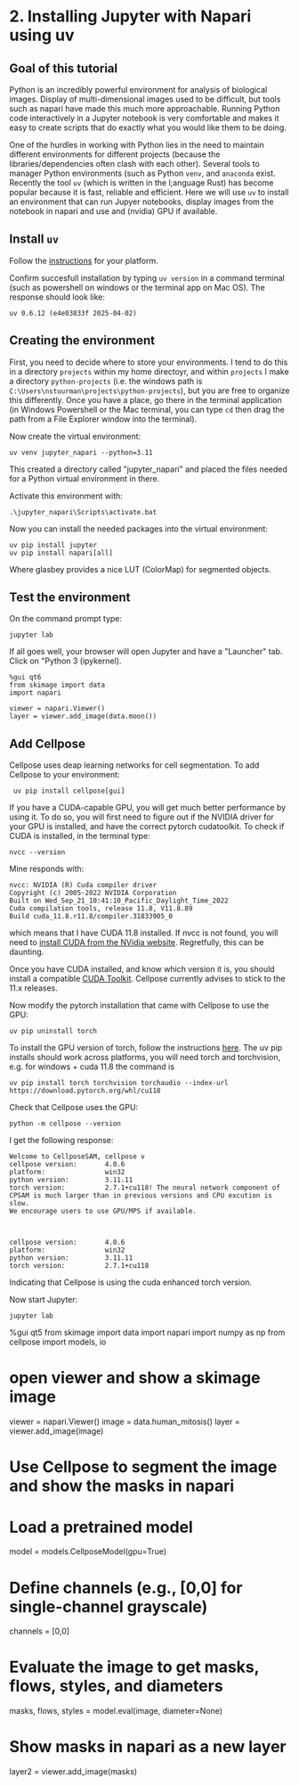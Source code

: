 # 2. Installing Jupyter with Napari using uv

## Goal of this tutorial
Python is an incredibly powerful environment for analysis of biological images.
Display of multi-dimensional images used to be difficult, but tools such as 
napari have made this much more approachable.  Running Python code interactively
in a Jupyter notebook is very comfortable and makes it easy to create 
scripts that do exactly what you would like them to be doing.  

One of the hurdles in working with Python lies in the need to maintain different environments for different projects (because the libraries/dependencies often clash with each other).  Several tools to manager Python environments (such as Python `venv`, and `anaconda` exist.  Recently the tool `uv` (which is written in the l;anguage Rust) has become popular because it is fast, reliable and efficient.  Here we will use `uv` to install an environment that can run Jupyer notebooks, display images from the notebook in napari and use and (nvidia) GPU if available.

## Install `uv`
Follow the [instructions](https://docs.astral.sh/uv/getting-started/installation/) for your platform. 

Confirm succesfull installation by typing `uv version` in a command terminal (such as powershell on windows or the terminal app on Mac OS).  The response should look like:

`uv 0.6.12 (e4e03833f 2025-04-02)`

## Creating the environment
First, you need to decide where to store your environments.  I tend to do this in a directory `projects` within my home directoyr, and within `projects` I make a directory `python-projects` (i.e. the windows path is `C:\Users\nstuurman\projects\python-projects`), but you are free to organize this differently. Once you have a place, go there in the terminal application (in Windows Powershell or the Mac terminal, you can type `cd` then drag the path from a File Explorer window into the terminal). 

Now create the virtual environment:
```
uv venv jupyter_napari --python=3.11
```

This created a directory called "jupyter_napari" and placed the files needed for a Python virtual environment in there.

Activate this environment with:
```
.\jupyter_napari\Scripts\activate.bat
```

Now you can install the needed packages into the virtual environment:
```
uv pip install jupyter
uv pip install napari[all]
```

Where glasbey provides a nice LUT (ColorMap) for segmented objects.


## Test the environment
On the command prompt type:
```
jupyter lab
```
If all goes well, your browser will open Jupyter and have a "Launcher" tab.  Click on "Python 3 (ipykernel).
```
%gui qt6
from skimage import data
import napari

viewer = napari.Viewer()
layer = viewer.add_image(data.moon())
```

## Add Cellpose
Cellpose uses deap learning networks for cell segmentation.  To add Cellpose to your environment:
```
 uv pip install cellpose[gui]
```
If you have a CUDA-capable GPU, you will get much better performance by using it.  To do so, you will first need to figure out if the NVIDIA driver for your GPU is installed, and have the correct pytorch cudatoolkit. To check if CUDA is installed, in the terminal type:
```
nvcc --version
```
Mine responds with:
```
nvcc: NVIDIA (R) Cuda compiler driver
Copyright (c) 2005-2022 NVIDIA Corporation
Built on Wed_Sep_21_10:41:10_Pacific_Daylight_Time_2022
Cuda compilation tools, release 11.8, V11.8.89
Build cuda_11.8.r11.8/compiler.31833905_0
```
which means that I have CUDA 11.8 installed.  If nvcc is not found, you will need to [install CUDA from the NVidia website](https://docs.nvidia.com/cuda/cuda-installation-guide-microsoft-windows/index.html).  Regretfully, this can be daunting.  

Once you have CUDA installed, and know which version it is, you should install a compatible [CUDA Toolkit](https://developer.nvidia.com/cuda-toolkit-archive).  Cellpose currently advises to stick to the 11.x releases.



Now modify the pytorch installation that came with Cellpose to use the GPU:
```
uv pip uninstall torch
```

To install the GPU version of torch, follow the instructions [here](https://pytorch.org/get-started/locally/). The uv pip installs should work across platforms, you will need torch and torchvision, e.g. for windows + cuda 11.8 the command is

```
uv pip install torch torchvision torchaudio --index-url https://download.pytorch.org/whl/cu118
```

Check that Cellpose uses the GPU:
```
python -m cellpose --version
```
I get the following response:
```
Welcome to CellposeSAM, cellpose v
cellpose version:       4.0.6
platform:               win32
python version:         3.11.11
torch version:          2.7.1+cu118! The neural network component of
CPSAM is much larger than in previous versions and CPU excution is slow.
We encourage users to use GPU/MPS if available.



cellpose version:       4.0.6
platform:               win32
python version:         3.11.11
torch version:          2.7.1+cu118
```
Indicating that Cellpose is using the cuda enhanced torch version.

Now start Jupyter:
```
jupyter lab
```
%gui qt5
from skimage import data
import napari
import numpy as np
from cellpose import models, io

# open viewer and show a skimage image
viewer = napari.Viewer()
image = data.human_mitosis()
layer = viewer.add_image(image)

# Use Cellpose to segment the image and show the masks in napari
# Load a pretrained model
model = models.CellposeModel(gpu=True)
# Define channels (e.g., [0,0] for single-channel grayscale)
channels = [0,0]
# Evaluate the image to get masks, flows, styles, and diameters
masks, flows, styles = model.eval(image, diameter=None)
# Show masks in napari as a new layer
layer2 = viewer.add_image(masks)




